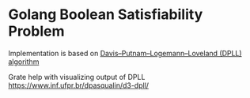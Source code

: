 # Golang Boolean Satisfiability Problem
Implementation is based on [Davis–Putnam–Logemann–Loveland (DPLL) algorithm](https://en.wikipedia.org/wiki/DPLL_algorithm)

Grate help with visualizing output of DPLL 
https://www.inf.ufpr.br/dpasqualin/d3-dpll/


